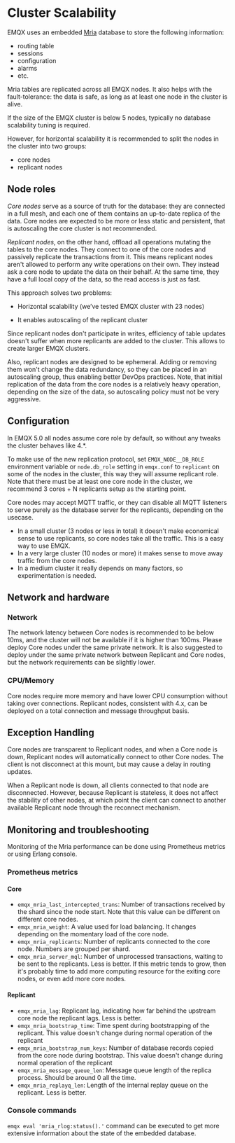# Cluster Scalability

EMQX uses an embedded [Mria](https://github.com/emqx/mria) database to store the following information:

- routing table
- sessions
- configuration
- alarms
- etc.

Mria tables are replicated across all EMQX nodes.
It also helps with the fault-tolerance: the data is safe, as long as at least one node in the cluster is alive.

If the size of the EMQX cluster is below 5 nodes, typically no database scalability tuning is required.

However, for horizontal scalability it is recommended to split the nodes in the cluster into two groups:

- core nodes
- replicant nodes

## Node roles

*Core nodes* serve as a source of truth for the database: they are connected in a full mesh, and each one of them contains an up-to-date replica of the data.
Core nodes are expected to be more or less static and persistent, that is autoscaling the core cluster is not recommended.

*Replicant nodes*, on the other hand, offload all operations mutating the tables to the core nodes.
They connect to one of the core nodes and passively replicate the transactions from it.
This means replicant nodes aren't allowed to perform any write operations on their own.
They instead ask a core node to update the data on their behalf.
At the same time, they have a full local copy of the data, so the read access is just as fast.

This approach solves two problems:

- Horizontal scalability (we’ve tested EMQX cluster with 23 nodes)

- It enables autoscaling of the replicant cluster

Since replicant nodes don't participate in writes, efficiency of table updates doesn't suffer when more replicants are added to the cluster.
This allows to create larger EMQX clusters.

Also, replicant nodes are designed to be ephemeral.
Adding or removing them won't change the data redundancy, so they can be placed in an autoscaling group, thus enabling better DevOps practices.
Note, that initial replication of the data from the core nodes is a relatively heavy operation, depending on the size of the data, so autoscaling policy must not be very aggressive.

## Configuration

In EMQX 5.0 all nodes assume core role by default, so without any tweaks the cluster behaves like 4.*.

To make use of the new replication protocol, set `EMQX_NODE__DB_ROLE` environment variable or `node.db_role` setting in `emqx.conf` to `replicant` on some of the nodes in the cluster, this way they will assume replicant role. Note that there must be at least one core node in the cluster, we recommend 3 cores + N replicants setup as the starting point.

Core nodes may accept MQTT traffic, or they can disable all MQTT listeners to serve purely as the database server for the replicants, depending on the usecase.

- In a small cluster (3 nodes or less in total) it doesn't make economical sense to use replicants, so core nodes take all the traffic. This is a easy way to use EMQX.
- In a very large cluster (10 nodes or more) it makes sense to move away traffic from the core nodes.
- In a medium cluster it really depends on many factors, so experimentation is needed.

## Network and hardware

### Network

The network latency between Core nodes is recommended to be below 10ms, and the cluster will not be available if it is higher than 100ms.
Please deploy Core nodes under the same private network.
It is also suggested to deploy under the same private network between Replicant and Core nodes, but the network requirements can be slightly lower.

### CPU/Memory

Core nodes require more memory and have lower CPU consumption without taking over connections. Replicant nodes, consistent with 4.x, can be deployed on a total connection and message throughput basis.

## Exception Handling

Core nodes are transparent to Replicant nodes, and when a Core node is down, Replicant nodes will automatically connect to other Core nodes.
The client is not disconnect at this mount, but may cause a delay in routing updates.

When a Replicant node is down, all clients connected to that node are disconnected. However, because Replicant is stateless, it does not affect the stability of other nodes, at which point the client can connect to another available Replicant node through the reconnect mechanism.

## Monitoring and troubleshooting

Monitoring of the Mria performance can be done using Prometheus metrics or using Erlang console.

### Prometheus metrics

#### Core

- `emqx_mria_last_intercepted_trans`: Number of transactions received by the shard since the node start. Note that this value can be different on different core nodes.
- `emqx_mria_weight`: A value used for load balancing. It changes depending on the momentary load of the core node.
- `emqx_mria_replicants`: Number of replicants connected to the core node. Numbers are grouped per shard.
- `emqx_mria_server_mql`: Number of unprocessed transactions, waiting to be sent to the replicants. Less is better. If this metric tends to grow, then it's probably time to add more computing resource for the exiting core nodes, or even add more core nodes.

#### Replicant

- `emqx_mria_lag`: Replicant lag, indicating how far behind the upstream core node the replicant lags. Less is better.
- `emqx_mria_bootstrap_time`: Time spent during bootstrapping of the replicant. This value doesn't change during normal operation of the replicant
- `emqx_mria_bootstrap_num_keys`: Number of database records copied from the core node during bootstrap. This value doesn't change during normal operation of the replicant
- `emqx_mria_message_queue_len`: Message queue length of the replica process. Should be around 0 all the time.
- `emqx_mria_replayq_len`: Length of the internal replay queue on the replicant. Less is better.

### Console commands

`emqx eval 'mria_rlog:status().'` command can be executed to get more extensive information about the state of the embedded database.
